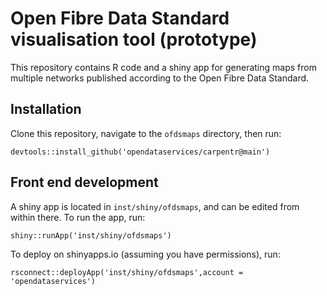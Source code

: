 # Open Fibre Data Standard visualisation tool (prototype)

This repository contains R code and a shiny app for generating maps from multiple networks published according to the Open Fibre Data Standard.

## Installation

Clone this repository, navigate to the `ofdsmaps` directory, then run:

```
devtools::install_github('opendataservices/carpentr@main')
```

## Front end development

A shiny app is located in `inst/shiny/ofdsmaps`, and can be edited from within there. To run the app, run:

```
shiny::runApp('inst/shiny/ofdsmaps')
```

To deploy on shinyapps.io (assuming you have permissions), run:

```
rsconnect::deployApp('inst/shiny/ofdsmaps',account = 'opendataservices')
```
